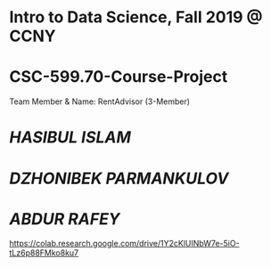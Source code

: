 # Intro to Data Science, Fall 2019 @ CCNY
# CSC-599.70-Course-Project 

Team Member & Name: RentAdvisor (3-Member)

# *HASIBUL ISLAM*
# *DZHONIBEK PARMANKULOV*
# *ABDUR RAFEY*

https://colab.research.google.com/drive/1Y2cKlUINbW7e-5iO-tLz6p88FMko8ku7


